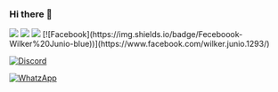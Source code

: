 ### Hi there 👋

<!--
**Moderno858/Moderno858** is a ✨ _special_ ✨ repository because its `README.md` (this file) appears on your GitHub profile.

Here are some ideas to get you started:

- 🔭 I’m currently working on ...
- 🌱 I’m currently learning ...
- 👯 I’m looking to collaborate on ...
- 🤔 I’m looking for help with ...
- 💬 Ask me about ...
- 📫 How to reach me: ...
- 😄 Pronouns: ...
- ⚡ Fun fact: ...
-->
<a img="">
<img src="https://img.shields.io/badge/Feceboook-Wilker%20Junio-blue"/>
</a>
<a img="">
<img src="https://img.shields.io/badge/Discord-Wilker%230292-black"/>
</a>
<a img="">
<img src="https://img.shields.io/badge/WhatsApp-%2B55%2061%20995809899-green"/>
</a>
[![Facebook](https://img.shields.io/badge/Feceboook-Wilker%20Junio-blue))](https://www.facebook.com/wilker.junio.1293/)

[![Discord](https://img.shields.io/badge/Discord-Wilker%230292-black)](discord.com)

[![WhatzApp](https://img.shields.io/badge/WhatsApp-%2B55%2061%20995809899-green)](https://wa.me/5561995809899)

